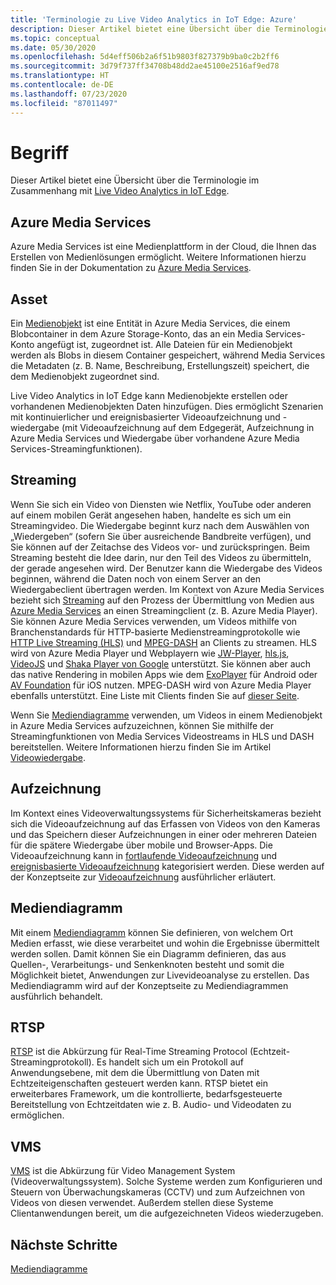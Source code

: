 ```yaml
---
title: 'Terminologie zu Live Video Analytics in IoT Edge: Azure'
description: Dieser Artikel bietet eine Übersicht über die Terminologie für Live Video Analytics in IoT Edge.
ms.topic: conceptual
ms.date: 05/30/2020
ms.openlocfilehash: 5d4eff506b2a6f51b9803f827379b9ba0c2b2ff6
ms.sourcegitcommit: 3d79f737ff34708b48dd2ae45100e2516af9ed78
ms.translationtype: HT
ms.contentlocale: de-DE
ms.lasthandoff: 07/23/2020
ms.locfileid: "87011497"
---
```

# <a name="terminology"></a>Begriff

Dieser Artikel bietet eine Übersicht über die Terminologie im Zusammenhang mit [Live Video Analytics in IoT Edge](overview.md).

## <a name="azure-media-services"></a>Azure Media Services

Azure Media Services ist eine Medienplattform in der Cloud, die Ihnen das Erstellen von Medienlösungen ermöglicht. Weitere Informationen hierzu finden Sie in der Dokumentation zu [Azure Media Services](../latest/media-services-overview.md).

## <a name="asset"></a>Asset

Ein [Medienobjekt](../latest/assets-concept.md) ist eine Entität in Azure Media Services, die einem Blobcontainer in dem Azure Storage-Konto, das an ein Media Services-Konto angefügt ist, zugeordnet ist. Alle Dateien für ein Medienobjekt werden als Blobs in diesem Container gespeichert, während Media Services die Metadaten (z. B. Name, Beschreibung, Erstellungszeit) speichert, die dem Medienobjekt zugeordnet sind.

Live Video Analytics in IoT Edge kann Medienobjekte erstellen oder vorhandenen Medienobjekten Daten hinzufügen. Dies ermöglicht Szenarien mit kontinuierlicher und ereignisbasierter Videoaufzeichnung und -wiedergabe (mit Videoaufzeichnung auf dem Edgegerät, Aufzeichnung in Azure Media Services und Wiedergabe über vorhandene Azure Media Services-Streamingfunktionen).

## <a name="streaming"></a>Streaming

Wenn Sie sich ein Video von Diensten wie Netflix, YouTube oder anderen auf einem mobilen Gerät angesehen haben, handelte es sich um ein Streamingvideo. Die Wiedergabe beginnt kurz nach dem Auswählen von „Wiedergeben“ (sofern Sie über ausreichende Bandbreite verfügen), und Sie können auf der Zeitachse des Videos vor- und zurückspringen. Beim Streaming besteht die Idee darin, nur den Teil des Videos zu übermitteln, der gerade angesehen wird. Der Benutzer kann die Wiedergabe des Videos beginnen, während die Daten noch von einem Server an den Wiedergabeclient übertragen werden. Im Kontext von Azure Media Services bezieht sich [Streaming](https://en.wikipedia.org/wiki/Streaming_media) auf den Prozess der Übermittlung von Medien aus [Azure Media Services](../azure-media-player/azure-media-player-overview.md) an einen Streamingclient (z. B. Azure Media Player). Sie können Azure Media Services verwenden, um Videos mithilfe von Branchenstandards für HTTP-basierte Medienstreamingprotokolle wie [HTTP Live Streaming (HLS)](https://developer.apple.com/streaming/) und [MPEG-DASH](https://dashif.org/about/) an Clients zu streamen. HLS wird von Azure Media Player und Webplayern wie [JW-Player](https://www.jwplayer.com/), [hls.js](https://github.com/video-dev/hls.js/), [VideoJS](https://videojs.com/) und [Shaka Player von Google](https://github.com/google/shaka-player) unterstützt. Sie können aber auch das native Rendering in mobilen Apps wie dem [ExoPlayer](https://github.com/google/ExoPlayer) für Android oder [AV Foundation](https://developer.apple.com/av-foundation/) für iOS nutzen. MPEG-DASH wird von Azure Media Player ebenfalls unterstützt. Eine Liste mit Clients finden Sie auf [dieser Seite](https://dashif.org/clients/). 

Wenn Sie [Mediendiagramme](#media-graph) verwenden, um Videos in einem Medienobjekt in Azure Media Services aufzuzeichnen, können Sie mithilfe der Streamingfunktionen von Media Services Videostreams in HLS und DASH bereitstellen. Weitere Informationen hierzu finden Sie im Artikel [Videowiedergabe](video-playback-concept.md).

## <a name="recording"></a>Aufzeichnung

Im Kontext eines Videoverwaltungssystems für Sicherheitskameras bezieht sich die Videoaufzeichnung auf das Erfassen von Videos von den Kameras und das Speichern dieser Aufzeichnungen in einer oder mehreren Dateien für die spätere Wiedergabe über mobile und Browser-Apps. Die Videoaufzeichnung kann in [fortlaufende Videoaufzeichnung](continuous-video-recording-concept.md) und [ereignisbasierte Videoaufzeichnung](event-based-video-recording-concept.md) kategorisiert werden. Diese werden auf der Konzeptseite zur [Videoaufzeichnung](video-recording-concept.md) ausführlicher erläutert.

## <a name="media-graph"></a>Mediendiagramm

Mit einem [Mediendiagramm](media-graph-concept.md) können Sie definieren, von welchem Ort Medien erfasst, wie diese verarbeitet und wohin die Ergebnisse übermittelt werden sollen. Damit können Sie ein Diagramm definieren, das aus Quellen-, Verarbeitungs- und Senkenknoten besteht und somit die Möglichkeit bietet, Anwendungen zur Livevideoanalyse zu erstellen. Das Mediendiagramm wird auf der Konzeptseite zu Mediendiagrammen ausführlich behandelt.

## <a name="rtsp"></a>RTSP

[RTSP](https://tools.ietf.org/html/rfc2326) ist die Abkürzung für Real-Time Streaming Protocol (Echtzeit-Streamingprotokoll). Es handelt sich um ein Protokoll auf Anwendungsebene, mit dem die Übermittlung von Daten mit Echtzeiteigenschaften gesteuert werden kann. RTSP bietet ein erweiterbares Framework, um die kontrollierte, bedarfsgesteuerte Bereitstellung von Echtzeitdaten wie z. B. Audio- und Videodaten zu ermöglichen. 

## <a name="vms"></a>VMS

[VMS](https://en.wikipedia.org/wiki/Video_management_system) ist die Abkürzung für Video Management System (Videoverwaltungssystem). Solche Systeme werden zum Konfigurieren und Steuern von Überwachungskameras (CCTV) und zum Aufzeichnen von Videos von diesen verwendet. Außerdem stellen diese Systeme Clientanwendungen bereit, um die aufgezeichneten Videos wiederzugeben.

## <a name="next-steps"></a>Nächste Schritte

[Mediendiagramme](media-graph-concept.md)

